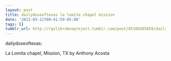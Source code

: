 ```yaml
---
layout: post
title: dailydoseoftexas la lomita chapel mission
date: '2013-03-11T09:41:59-05:00'
tags: []
tumblr_url: http://rgvlibroboxproject.tumblr.com/post/45108205859/dailydoseoftexas-la-lomita-chapel-mission
---
```

dailydoseoftexas:


La Lomita chapel, Mission, TX
by Anthony Acosta
